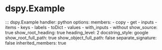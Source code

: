 # dspy.Example

::: dspy.Example
    handler: python
    options:
        members:
            - copy
            - get
            - inputs
            - items
            - keys
            - labels
            - toDict
            - values
            - with_inputs
            - without
        show_source: true
        show_root_heading: true
        heading_level: 2
        docstring_style: google
        show_root_full_path: true
        show_object_full_path: false
        separate_signature: false
        inherited_members: true
